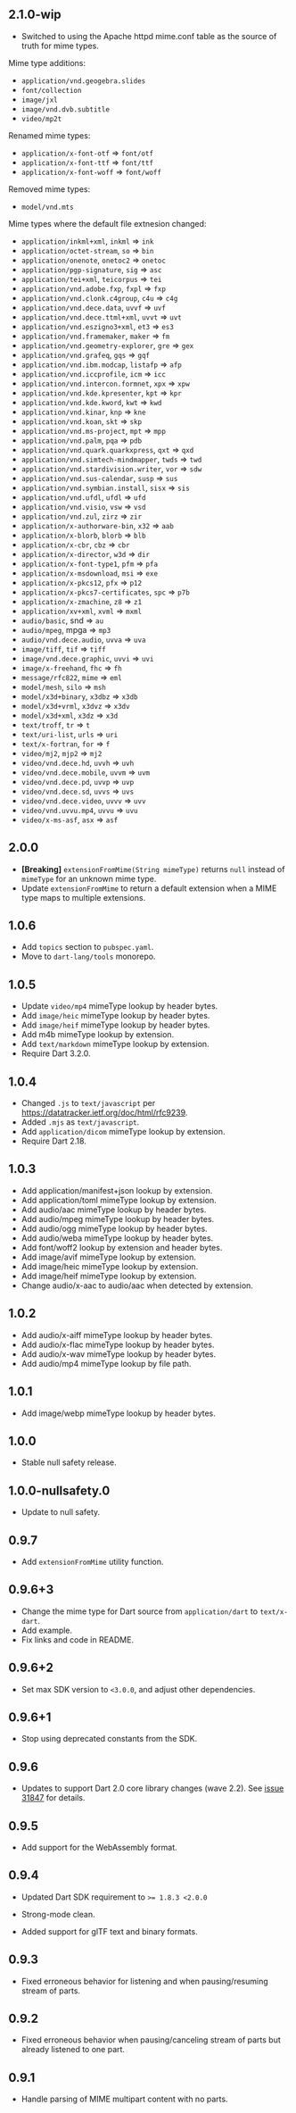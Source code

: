 ## 2.1.0-wip

* Switched to using the Apache httpd mime.conf table as the source of truth for
  mime types.

Mime type additions:
- `application/vnd.geogebra.slides`
- `font/collection`
- `image/jxl`
- `image/vnd.dvb.subtitle`
- `video/mp2t`

Renamed mime types:
- `application/x-font-otf` => `font/otf`
- `application/x-font-ttf` => `font/ttf`
- `application/x-font-woff` => `font/woff`

Removed mime types:
- `model/vnd.mts`

Mime types where the default file extnesion changed:
- `application/inkml+xml`, `inkml` => `ink`
- `application/octet-stream`, `so` => `bin`
- `application/onenote`, `onetoc2` => `onetoc`
- `application/pgp-signature`, `sig` => `asc`
- `application/tei+xml`, `teicorpus` => `tei`
- `application/vnd.adobe.fxp`, `fxpl` => `fxp`
- `application/vnd.clonk.c4group`, `c4u` => `c4g`
- `application/vnd.dece.data`, `uvvf` => `uvf`
- `application/vnd.dece.ttml+xml`, `uvvt` => `uvt`
- `application/vnd.eszigno3+xml`, `et3` => `es3`
- `application/vnd.framemaker`, `maker` => `fm`
- `application/vnd.geometry-explorer`, `gre` => `gex`
- `application/vnd.grafeq`, `gqs` => `gqf`
- `application/vnd.ibm.modcap`, `listafp` => `afp`
- `application/vnd.iccprofile`, `icm` => `icc`
- `application/vnd.intercon.formnet`, `xpx` => `xpw`
- `application/vnd.kde.kpresenter`, `kpt` => `kpr`
- `application/vnd.kde.kword`, `kwt` => `kwd`
- `application/vnd.kinar`, `knp` => `kne`
- `application/vnd.koan`, `skt` => `skp`
- `application/vnd.ms-project`, `mpt` => `mpp`
- `application/vnd.palm`, `pqa` => `pdb`
- `application/vnd.quark.quarkxpress`, `qxt` => `qxd`
- `application/vnd.simtech-mindmapper`, `twds` => `twd`
- `application/vnd.stardivision.writer`, `vor` => `sdw`
- `application/vnd.sus-calendar`, `susp` => `sus`
- `application/vnd.symbian.install`, `sisx` => `sis`
- `application/vnd.ufdl`, `ufdl` => `ufd`
- `application/vnd.visio`, `vsw` => `vsd`
- `application/vnd.zul`, `zirz` => `zir`
- `application/x-authorware-bin`, `x32` => `aab`
- `application/x-blorb`, `blorb` => `blb`
- `application/x-cbr`, `cbz` => `cbr`
- `application/x-director`, `w3d` => `dir`
- `application/x-font-type1`, `pfm` => `pfa`
- `application/x-msdownload`, `msi` => `exe`
- `application/x-pkcs12`, `pfx` => `p12`
- `application/x-pkcs7-certificates`, `spc` => `p7b`
- `application/x-zmachine`, `z8` => `z1`
- `application/xv+xml`, `xvml` => `mxml`
- `audio/basic`, snd => `au`
- `audio/mpeg`, mpga => `mp3`
- `audio/vnd.dece.audio`, `uvva` => `uva`
- `image/tiff`, `tif` => `tiff`
- `image/vnd.dece.graphic`, `uvvi` => `uvi`
- `image/x-freehand`, `fhc` => `fh`
- `message/rfc822`, `mime` => `eml`
- `model/mesh`, `silo` => `msh`
- `model/x3d+binary`, `x3dbz` => `x3db`
- `model/x3d+vrml`, `x3dvz` => `x3dv`
- `model/x3d+xml`, `x3dz` => `x3d`
- `text/troff`, `tr` => `t`
- `text/uri-list`, `urls` => `uri`
- `text/x-fortran`, `for` => `f`
- `video/mj2`, `mjp2` => `mj2`
- `video/vnd.dece.hd`, `uvvh` => `uvh`
- `video/vnd.dece.mobile`, `uvvm` => `uvm`
- `video/vnd.dece.pd`, `uvvp` => `uvp`
- `video/vnd.dece.sd`, `uvvs` => `uvs`
- `video/vnd.dece.video`, `uvvv` => `uvv`
- `video/vnd.uvvu.mp4`, `uvvu` => `uvu`
- `video/x-ms-asf`, `asx` => `asf`

## 2.0.0

* **[Breaking]** `extensionFromMime(String mimeType)` returns `null` instead of
  `mimeType` for an unknown mime type.
* Update `extensionFromMime` to return a default extension when a MIME type maps
  to multiple extensions.

## 1.0.6

* Add `topics` section to `pubspec.yaml`.
* Move to `dart-lang/tools` monorepo.

## 1.0.5

* Update `video/mp4` mimeType lookup by header bytes.
* Add `image/heic` mimeType lookup by header bytes.
* Add `image/heif` mimeType lookup by header bytes.
* Add m4b mimeType lookup by extension.
* Add `text/markdown` mimeType lookup by extension.
* Require Dart 3.2.0.

## 1.0.4

* Changed `.js` to `text/javascript` per 
  https://datatracker.ietf.org/doc/html/rfc9239.
* Added `.mjs` as `text/javascript`.
* Add `application/dicom` mimeType lookup by extension.
* Require Dart 2.18.

## 1.0.3

* Add application/manifest+json lookup by extension.
* Add application/toml mimeType lookup by extension.
* Add audio/aac mimeType lookup by header bytes.
* Add audio/mpeg mimeType lookup by header bytes.
* Add audio/ogg mimeType lookup by header bytes.
* Add audio/weba mimeType lookup by header bytes.
* Add font/woff2 lookup by extension and header bytes.
* Add image/avif mimeType lookup by extension.
* Add image/heic mimeType lookup by extension.
* Add image/heif mimeType lookup by extension.
* Change audio/x-aac to audio/aac when detected by extension.

## 1.0.2

* Add audio/x-aiff mimeType lookup by header bytes.
* Add audio/x-flac mimeType lookup by header bytes.
* Add audio/x-wav mimeType lookup by header bytes.
* Add audio/mp4 mimeType lookup by file path.

## 1.0.1

* Add image/webp mimeType lookup by header bytes.

## 1.0.0

* Stable null safety release.

## 1.0.0-nullsafety.0

* Update to null safety.

## 0.9.7

* Add `extensionFromMime` utility function.

## 0.9.6+3

* Change the mime type for Dart source from `application/dart` to `text/x-dart`.
* Add example.
* Fix links and code in README.

## 0.9.6+2

* Set max SDK version to `<3.0.0`, and adjust other dependencies.

## 0.9.6+1

* Stop using deprecated constants from the SDK.

## 0.9.6

* Updates to support Dart 2.0 core library changes (wave
  2.2). See [issue 31847][sdk#31847] for details.

  [sdk#31847]: https://github.com/dart-lang/sdk/issues/31847

## 0.9.5

* Add support for the WebAssembly format.

## 0.9.4

* Updated Dart SDK requirement to `>= 1.8.3 <2.0.0`

* Strong-mode clean.

* Added support for glTF text and binary formats.

## 0.9.3

* Fixed erroneous behavior for listening and when pausing/resuming
  stream of parts.

## 0.9.2

* Fixed erroneous behavior when pausing/canceling stream of parts but already
  listened to one part.

## 0.9.1

* Handle parsing of MIME multipart content with no parts.
